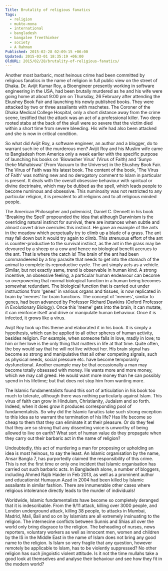 ```yaml
---
Title: Brutality of religious fanatics
Tags:
  - religion
  - mukto-mona
  - international
  - bangladesh
  - bangalee freethinker
  - society
  - A Rahman
Published: 2015-02-28 02:09:15 +06:00
Updated: 2015-03-01 18:35:19 +06:00
OldURL: 2015/02/28/brutality-of-religious-fanatics/
---
```


Another most barbaric, most heinous crime had been committed by religious fanatics in the name of religion in full public view on the street of Dhaka. Dr. Avijit Kumar Roy, a Bioengineer presently working in software engineering in the USA, had been brutally murdered as he and his wife were going home at about 9:00 pm on Thursday, 26 February after attending the Ekushey Book Fair and launching his newly published books. They were attacked by two or three assailants with machetes. The Coroner of the Dhaka Medical College Hospital, only a short distance away from the crime scene, testified that the attack was an act of a professional killer. Two deep rooted stabs at the back of the skull were so severe that the victim died within a short time from severe bleeding. His wife had also been attacked and she is now in critical condition.     

So what did Avijit Roy, a software engineer, an author and a blogger, do to warrant such ire of the murderous men? Avijit Roy and his Muslim wife came to Bangladesh from America only a week earlier with the specific purpose of launching his books on 'Biswasher Virus' (Virus of Faith) and 'Sunyo theke Mahabiswa' (From Vacuum to the Universe) in the Ekushey Book Fair. The Virus of Faith was his latest book. The content of the book, 'The Virus of Faith' was nothing new and no derogatory comment to Islam in particular is present. It deals with the overall obsessive behaviour with spiritual or divine doctrinaire, which may be dubbed as the spell, which leads people to become numinous and obsessive. This numinosity was not restricted to any particular religion, it is prevalent to all religions and to all religious minded people.   

The American Philosopher and polemicist, Daniel C. Dennett in his book 'Breaking the Spell' propounded the idea that although Darwinism is the overriding natural instinct for survival, there are instances when subtle and almost covert drive overrules this instinct. He gave an example of the ants in the meadow which perpetually try to climb up a blade of a grass. The ant may fall down but it would try again to climb. This strenuous effort of the ant is counter-productive to the survival instinct, as the ant in the grass may be devoured by a sheep or a cow and hence no biological benefit accrues to the ant. That is where the catch is! The brain of the ant had been commandeered by a tiny parasite that needs to get into the stomach of the animal to complete its reproductive cycle. The ant simply acts as a vehicle. Similar, but not exactly same, trend is observable in human kind. A strong incentive, an obsessive feeling, a particular human endeavour can become so overpowering that normal biological function in a human being becomes somewhat redundant. The biological function that is carried out under instructions from 'genes' in various organs and tissues, is now replicated in brain by 'memes' for brain functions. The concept of 'memes', similar to genes, had been advanced by Professor Richard Dawkins (Oxford Professor in Evolutionary Biology). Once this 'meme' gets into the brain, it can mutate, it can reinforce itself and drive or manipulate human behaviour. Once it is infected, it grows like a virus. 

Avijit Roy took up this theme and elaborated it in his book. It is simply a hypothesis, which can be applied to all other spheres of human activity, besides religion. For example, when someone falls in love, madly in love; to him or her love is the only thing that matters in life at that time. Quite often, the boy would say that he will not live without her. His brain signal has become so strong and manipulative that all other competing signals, such as physical needs, social pressure etc. have become temporarily dysfunctional. Another example may be that occasionally a man may become totally obsessed with money. He wants more and more money, which we may call greed. He would want more money than he can possibly spend in his lifetime; but that does not stop him from wanting more. 

The Islamic fundamentalists found this sort of articulation in his book too much to tolerate, although there was nothing particularly against Islam. This virus of faith can grow in Hinduism, Christianity, Judaism and so forth. Indeed, when it does grow it produces corresponding pool of fundamentalists. So why did the Islamic fanatics take such strong exception to this idea as to warrant the termination of his life? Has life become so cheap to them that they can eliminate it at their pleasure. Or do they feel that they are so strong that any dissenting voice is unworthy of being allowed to live on earth? What sort of human value do they propagate when they carry out their barbaric act in the name of religion?

Undoubtedly, this act of murdering a man for proposing or upholding an idea is most heinous, to say the least. An Islamic organisation by the name, Ansar Bangla 7, has purportedly claimed the responsibility of this crime. This is not the first time or only one incident that Islamic organisation has carried out such barbaric acts. In Bangladesh alone, a number of bloggers, including Ahmed Rajib Haider in Feb 2013, as well as a prominent author and educationist Humayun Azad in 2004 had been killed by Islamic assailants in similar fashion. There are innumerable other cases where religious intolerance directly leads to the murder of individuals!

Worldwide, Islamic fundamentalists have become so completely deranged that it is indescribable. From the 9/11 attack, killing over 3000 people, and London underground attack, killing 38 people, to attacks in Mumbai, Madrid, Mali, Bali and so on by Islamists are all extremely insinuating to the religion. The internecine conflicts between Sunnis and Shias all over the world only bring disgrace to the religion. The beheading of nurses, news reporters, voluntary workers as well as innocent men, women and children by the IS in the Middle East in the name of Islam does not bring any good name to the religion. Is Islam so very fragile that any question, however remotely be applicable to Islam, has to be violently suppressed? No other religion has such jingoistic violent attitude. Is it not the time mullahs take a good look at themselves and analyse their behaviour and see how they fit in the modern world?

